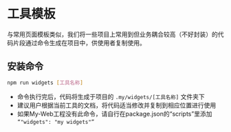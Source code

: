 # 工具模板

与常用页面模板类似，我们将一些项目上常用到但业务耦合较高（不好封装）的代码片段通过命令生成在项目中，供使用者复制使用。

## 安装命令

```sh 
npm run widgets [工具名称]
```
- 命令执行完后，代码将生成于项目的 ``.my/widgets/[工具名称]`` 文件夹下
- 建议用户根据当前工具的文档，将代码适当修改并复制到相应位置进行使用
- 如果My-Web工程没有此命令，请自行在package.json的“scripts”里添加 ``“"widgets": "my widgets"”``

